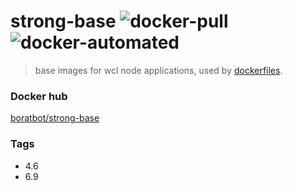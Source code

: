 # strong-base ![docker-pull](https://img.shields.io/docker/pulls/boratbot/strong-base.svg?style=flat-square) ![docker-automated](https://img.shields.io/docker/automated/boratbot/strong-base.svg?style=flat-square)
> base images for wcl node applications, used by [dockerfiles](https://github.com/wiredcraft-ops/dockerfiles).

### Docker hub

[boratbot/strong-base](https://hub.docker.com/r/boratbot/strong-base/)

### Tags

- 4.6
- 6.9